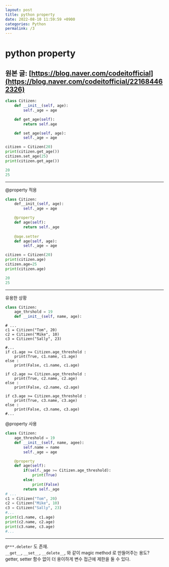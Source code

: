 ```yaml
---
layout: post
title: python property
date: 2022-08-10 11:59:59 +0900
categories: Python
permalink: /3
---
```


# python property

## 원본 글: [https://blog.naver.com/codeitofficial](https://blog.naver.com/codeitofficial/221684462326)

```python
class Citizen:
    def __init__(self, age):
        self._age = age

    def get_age(self):
        return self.age

    def set_age(self, age):
        self._age = age

citizen = Citizen(20)
print(citizen.get_age())
citizen.set_age(25)
print(citizen.get_age())
```

```python
20
25
```
---
@property 적용
```python
class Citizen:
    def__init_(self, age):
        self._age = age

    @property
    def age(self):
        return self._age
    
    @age.setter
    def age(self, age):
        self._age = age

citizen = Citizen(20)
print(citizen.age)
citizen.age=25
print(citizen.age)
```

```python
20
25
```

---
유용한 상황

``` python
class Citizen:
    age_thrshold = 19
    def __init__(self, name, age):
```
```
# ...
c1 = Citizen("Tom", 20)
c2 = Citizen("Mike", 10)
c3 = Citizen("Sally", 23)

#...
if c1.age >= Citizen.age_threshold :
	print(True, c1.name, c1.age)
else :
	print(False, c1.name, c1.age) 

if c2.age >= Citizen.age_threshold :
	print(True, c2.name, c2.age)
else :
	print(False, c2.name, c2.age) 

if c3.age >= Citizen.age_threshold :
    print(True, c3.name, c3.age)
else :
	print(False, c3.name, c3.age) 
#...
```
@property 사용
```python
class Citizen:
	age_threshold = 19
    def __init__(self, name, agee):
		self.name = name
        self._age = age

    @property
    def age(self):
        if(self._age >= Citizen.age_threshold):
            print(True)
        else:
            print(False)
        return self._age
# ...
c1 = Citizen("Tom", 20)
c2 = Citizen("Mike", 10)
c3 = Citizen("Sally", 23)
#...
print(c1.name, c1.age)
print(c2.name, c2.age)
print(c3.name, c3.age)
#...
```
---
```@***.deleter``` 도 존재. <br/>
```__get__```, ```__set__```, ```__delete__```, 와 같이 magic method 로 만들어주는 용도? <br/>
getter, setter 함수 없이 더 용이하게 변수 접근에 제한을 둘 수 있다.
